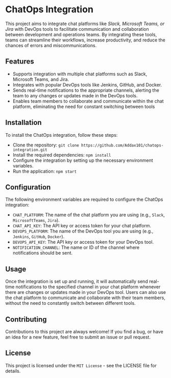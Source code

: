 # ChatOps Integration
This project aims to integrate chat platforms like *Slack, Microsoft Teams, or Jira* with DevOps tools to facilitate communication and collaboration between development and operations teams. By integrating these tools, teams can streamline their workflows, increase productivity, and reduce the chances of errors and miscommunications.

## Features
- Supports integration with multiple chat platforms such as Slack, Microsoft Teams, and Jira.
- Integrates with popular DevOps tools like Jenkins, GitHub, and Docker.
- Sends real-time notifications to the appropriate channels, alerting the team to any changes or updates made in the DevOps tools.
- Enables team members to collaborate and communicate within the chat platform, eliminating the need for constant switching between tools

## Installation
To install the ChatOps integration, follow these steps:

- Clone the repository: `git clone https://github.com/Addax101/chatops-integration.git`
- Install the required dependencies: `npm install`
- Configure the integration by setting up the necessary environment variables.
- Run the application: `npm start`

## Configuration
The following environment variables are required to configure the ChatOps integration:

* `CHAT_PLATFORM`: The name of the chat platform you are using (e.g., `Slack`, `MicrosoftTeams`, `Jira`).
* `CHAT_API_KEY`: The API key or access token for your chat platform.
* `DEVOPS_PLATFORM`: The name of the DevOps tool you are using (e.g., `Jenkins`, `GitHub`, `Docker`).
* `DEVOPS_API_KEY`: The API key or access token for your DevOps tool.
* `NOTIFICATION_CHANNEL`: The name or ID of the channel where notifications should be sent.


## Usage

Once the integration is set up and running, it will automatically send real-time notifications to the specified channel in your chat platform whenever there are changes or updates made in your DevOps tool. Users can also use the chat platform to communicate and collaborate with their team members, without the need to constantly switch between different tools.

## Contributing

Contributions to this project are always welcome! If you find a bug, or have an idea for a new feature, feel free to submit an issue or pull request.

## License

This project is licensed under the `MIT License` - see the LICENSE file for details.
